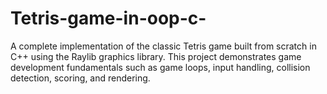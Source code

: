 # Tetris-game-in-oop-c-
A complete implementation of the classic Tetris game built from scratch in C++ using the Raylib graphics library. This project demonstrates game development fundamentals such as game loops, input handling, collision detection, scoring, and rendering.
